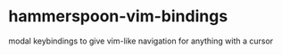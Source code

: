 # hammerspoon-vim-bindings
modal keybindings to give vim-like navigation for anything with a cursor
